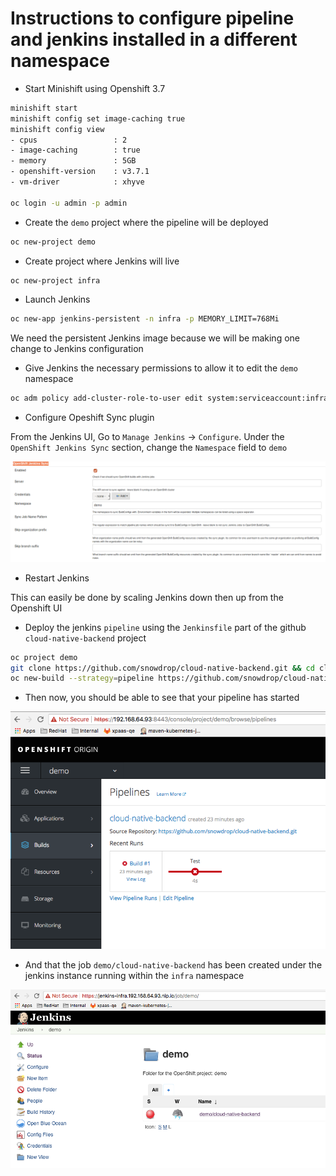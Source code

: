 # Instructions to configure pipeline and jenkins installed in a different namespace

- Start Minishift using Openshift 3.7
```bash
minishift start
minishift config set image-caching true
minishift config view 
- cpus                 : 2
- image-caching        : true
- memory               : 5GB
- openshift-version    : v3.7.1
- vm-driver            : xhyve

oc login -u admin -p admin
```

- Create the `demo` project where the pipeline will be deployed

```bash
oc new-project demo
```

- Create project where Jenkins will live

```bash
oc new-project infra
```

- Launch Jenkins

```bash
oc new-app jenkins-persistent -n infra -p MEMORY_LIMIT=768Mi
```

We need the persistent Jenkins image because we will be making one change to Jenkins configuration

- Give Jenkins the necessary permissions to allow it to edit the `demo` namespace

```bash
oc adm policy add-cluster-role-to-user edit system:serviceaccount:infra:jenkins -n demo
```

- Configure Opeshift Sync plugin 

From the Jenkins UI, Go to `Manage Jenkins` -> `Configure`.
Under the `OpenShift Jenkins Sync` section, change the `Namespace` field to `demo`

![](image/sync-namespace.png)

- Restart Jenkins

This can easily be done by scaling Jenkins down then up from the Openshift UI  


- Deploy the jenkins `pipeline` using the `Jenkinsfile` part of the github `cloud-native-backend` project 

```bash
oc project demo
git clone https://github.com/snowdrop/cloud-native-backend.git && cd cloud-native-backen
oc new-build --strategy=pipeline https://github.com/snowdrop/cloud-native-backend.git
```

- Then now, you should be able to see that your pipeline has started

![](image/pipeline-started.png) 

- And that the job `demo/cloud-native-backend` has been created under the jenkins instance
  running within the `infra` namespace

![](image/job-created.png) 



